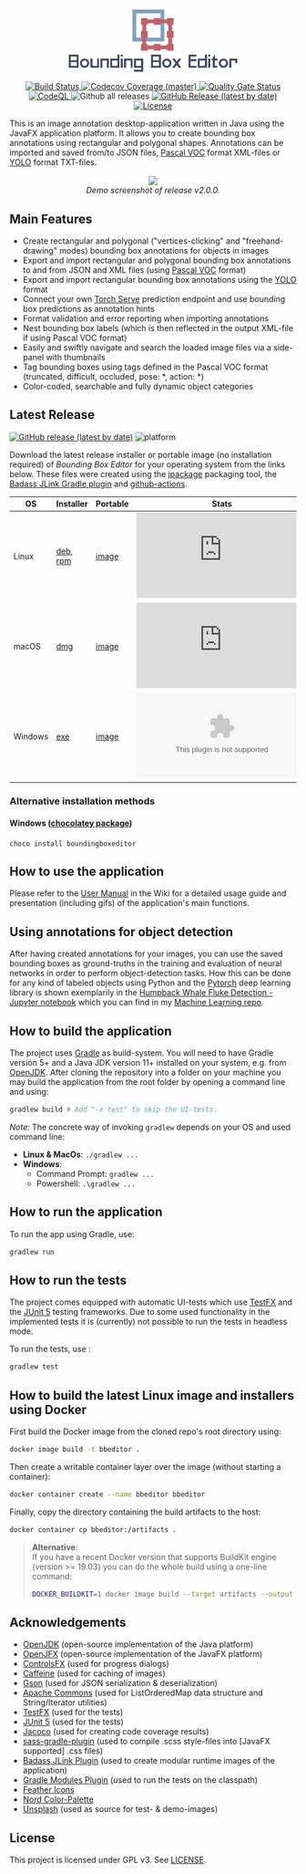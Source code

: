 <p align="center">
  <img src="src/main/resources/icons/app_icon.svg" height= "80" width="80" alt="Bounding Box Editor Icon">
  <br/>
  <img src="demo-media/logo-text.svg" height="30" alt="Bounding Box Editor">
</p>

<p align="center">
  <a href="https://github.com/mfl28/BoundingBoxEditor/actions">
    <img src="https://github.com/mfl28/BoundingBoxEditor/workflows/Build/badge.svg" alt="Build Status">
  </a>
  <a href="https://codecov.io/gh/mfl28/BoundingBoxEditor">
    <img src="https://codecov.io/gh/mfl28/BoundingBoxEditor/branch/master/graph/badge.svg" alt="Codecov Coverage (master)">
  </a>
  <a href="https://sonarcloud.io/dashboard?id=mfl28_BoundingBoxEditor">
    <img src="https://sonarcloud.io/api/project_badges/measure?project=mfl28_BoundingBoxEditor&metric=alert_status" alt="Quality Gate Status">
  </a>
  <a href="https://github.com/mfl28/BoundingBoxEditor/actions/workflows/codeql.yml">
    <img src="https://github.com/mfl28/BoundingBoxEditor/actions/workflows/codeql.yml/badge.svg" alt="CodeQL">
  </a>
  <img src="https://img.shields.io/github/downloads/mfl28/boundingboxeditor/total" alt="Github all releases">
  <a href="https://github.com/mfl28/BoundingBoxEditor/releases/latest">
    <img src="https://img.shields.io/github/v/release/mfl28/BoundingBoxEditor?label=release" alt="GitHub Release (latest by date)">
  </a>
  <a href="LICENSE">
    <img src="https://img.shields.io/badge/license-GPLv3-informational" alt="License">
  </a>
</p>

This is an image annotation desktop-application written in Java using the JavaFX application platform. It allows you to create bounding box annotations using rectangular and polygonal shapes. 
Annotations can be imported and saved from/to JSON files, [Pascal VOC](http://host.robots.ox.ac.uk/pascal/VOC/) format XML-files or [YOLO](https://pjreddie.com/darknet/yolo/) format TXT-files.

<p align="center">
  <img src="demo-media/demo_v2_0_0.png" align="center">
  </br>
  <em>Demo screenshot of release v2.0.0.</em>
</p>

## Main Features
* Create rectangular and polygonal ("vertices-clicking" and "freehand-drawing" modes) bounding box annotations for objects in images
* Export and import  rectangular and polygonal bounding box annotations to and from JSON and XML files (using [Pascal VOC](http://host.robots.ox.ac.uk/pascal/VOC/) format)
* Export and import rectangular bounding box annotations using the [YOLO](https://pjreddie.com/darknet/yolo/) format
* Connect your own [Torch Serve](https://pytorch.org/serve/) prediction endpoint and use bounding box predictions as annotation hints
* Format validation and error reporting when importing annotations
* Nest bounding box labels (which is then reflected in the output XML-file if using Pascal VOC format)
* Easily and swiftly navigate and search the loaded image files via a side-panel with thumbnails
* Tag bounding boxes using tags defined in the Pascal VOC format (truncated, difficult, occluded, pose: *, action: *)
* Color-coded, searchable and fully dynamic object categories

## Latest Release 
[![GitHub release (latest by date)](https://img.shields.io/github/v/release/mfl28/BoundingBoxEditor?label=release&style=for-the-badge)](https://github.com/mfl28/BoundingBoxEditor/releases/latest)
![platform](https://img.shields.io/static/v1.svg?label=Platform&message=Linux%20|%20macOS%20|%20Win%20&style=for-the-badge)

Download the latest release installer or portable image (no installation required) of *Bounding Box Editor* for your operating system from the links below. These files were created using the
[jpackage](https://openjdk.java.net/jeps/343) packaging tool, the [Badass JLink Gradle plugin](https://github.com/beryx/badass-jlink-plugin) and [github-actions](.github/workflows/workflow.yml).

| OS            | Installer                                                                                                                                                                                                                       | Portable | Stats                                                                                                                                                      |
| ------------- |---------------------------------------------------------------------------------------------------------------------------------------------------------------------------------------------------------------------------------| -------- |------------------------------------------------------------------------------------------------------------------------------------------------------------|
| Linux | [deb](https://github.com/mfl28/BoundingBoxEditor/releases/latest/download/boundingboxeditor_2.5.1-1_amd64.deb), [rpm](https://github.com/mfl28/BoundingBoxEditor/releases/latest/download/boundingboxeditor-2.5.1-1.x86_64.rpm) | [image](https://github.com/mfl28/BoundingBoxEditor/releases/latest/download/boundingboxeditor-portable-linux.zip)| ![GitHub release (latest by SemVer and asset)](https://img.shields.io/github/downloads/mfl28/boundingboxeditor/latest/boundingboxeditor_2.5.1-1_amd64.deb) |
| macOS | [dmg](https://github.com/mfl28/BoundingBoxEditor/releases/latest/download/boundingboxeditor-2.5.1.dmg)                                                                                                                          | [image](https://github.com/mfl28/BoundingBoxEditor/releases/latest/download/boundingboxeditor-portable-macos.zip) | ![GitHub release (latest by SemVer and asset)](https://img.shields.io/github/downloads/mfl28/boundingboxeditor/latest/boundingboxeditor-2.5.1.dmg)         |
| Windows | [exe](https://github.com/mfl28/BoundingBoxEditor/releases/latest/download/boundingboxeditor-2.5.1.exe)                                                                                                                          | [image](https://github.com/mfl28/BoundingBoxEditor/releases/latest/download/boundingboxeditor-portable-windows.zip) | ![GitHub release (latest by SemVer and asset)](https://img.shields.io/github/downloads/mfl28/boundingboxeditor/latest/boundingboxeditor-2.5.1.exe)         | 

### Alternative installation methods
#### Windows ([chocolatey package](https://chocolatey.org/packages/boundingboxeditor))
```
choco install boundingboxeditor
```

## How to use the application
Please refer to the [User Manual](https://github.com/mfl28/BoundingBoxEditor/wiki#user-manual) in the Wiki for a detailed usage guide and presentation (including gifs) of the application's main functions.

## Using annotations for object detection
After having created annotations for your images, you can use the saved bounding boxes as ground-truths in the training and evaluation of neural networks in order to perform object-detection tasks. How this can be done for any kind of labeled objects using Python and the [Pytorch](https://pytorch.org/) deep learning library is shown exemplarily in the [Humpback Whale Fluke Detection - Jupyter notebook](https://nbviewer.jupyter.org/github/mfl28/MachineLearning/blob/master/notebooks/Humpback_Whale_Fluke_Detection.ipynb) which you can find in my [Machine Learning repo](https://github.com/mfl28/MachineLearning).

## How to build the application
The project uses [Gradle](https://gradle.org/) as build-system.
You will need to have Gradle version 5+ and a Java JDK version 11+ installed on your system, e.g. from [OpenJDK](https://openjdk.java.net/). 
After cloning the repository into a folder on your machine you may build the application from the root folder by opening a command line and using:
```bash
gradlew build # Add "-x test" to skip the UI-tests.
```
*Note:* The concrete way of invoking `gradlew` depends on your OS and used command line: 
* __Linux & MacOs__: `./gradlew ...`
* __Windows__:
  - Command Prompt: `gradlew ...`
  - Powershell: `.\gradlew ...`

## How to run the application
To run the app using Gradle, use:
```bash
gradlew run
```

## How to run the tests
The project comes equipped with automatic UI-tests which use [TestFX](https://github.com/TestFX/TestFX) and the [JUnit 5](https://junit.org/junit5/) testing frameworks. Due to some used functionality in the implemented tests it is (currently) not possible to run the tests in headless mode.

To run the tests, use :
```bash
gradlew test
```

## How to build the latest Linux image and installers using Docker
First build the Docker image from the cloned repo's root directory using:
```bash
docker image build -t bbeditor .
```
Then create a writable container layer over the image (without starting a container):
```bash
docker container create --name bbeditor bbeditor
```
Finally, copy the directory containing the build artifacts to the host:
```bash
docker container cp bbeditor:/artifacts .
```
> **Alternative**:  
> If you have a recent Docker version that supports BuildKit engine (version >= 19.03) you can do 
> the whole build using a one-line command:
>```bash
> DOCKER_BUILDKIT=1 docker image build --target artifacts --output type=local,dest=. . 
>```

## Acknowledgements
* [OpenJDK](https://openjdk.java.net/) (open-source implementation of the Java platform)
* [OpenJFX](https://openjfx.io/) (open-source implementation of the JavaFX platform)
* [ControlsFX](https://github.com/controlsfx/controlsfx) (used for progress dialogs)
* [Caffeine](https://github.com/ben-manes/caffeine) (used for caching of images)
* [Gson](https://github.com/google/gson) (used for JSON serialization & deserialization)
* [Apache Commons](https://commons.apache.org/) (used for ListOrderedMap data structure and String/Iterator utilities)
* [TestFX](https://github.com/TestFX/TestFX) (used for the tests)
* [JUnit 5](https://junit.org/junit5/) (used for the tests)
* [Jacoco](https://www.jacoco.org/jacoco/) (used for creating code coverage results)
* [sass-gradle-plugin](https://github.com/EtienneMiret/sass-gradle-plugin) (used to compile .scss style-files into [JavaFX supported] .css files)
* [Badass JLink Plugin](https://github.com/beryx/badass-jlink-plugin) (used to create modular runtime images of the application)
* [Gradle Modules Plugin](https://github.com/java9-moduqlarity/gradle-modules-plugin) (used to run the tests on the classpath)
* [Feather Icons](https://feathericons.com/)
* [Nord Color-Palette](https://github.com/arcticicestudio/nord)
* [Unsplash](https://unsplash.com/) (used as source for test- & demo-images)

## License
This project is licensed under GPL v3. See [LICENSE](LICENSE).
